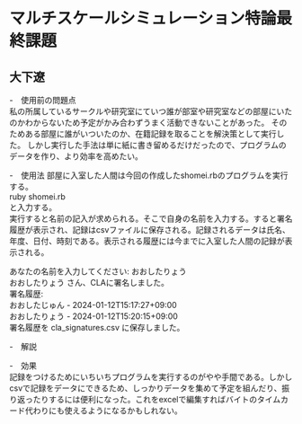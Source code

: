 # マルチスケールシミュレーション特論最終課題
## 大下遼

-　使用前の問題点<br>
私の所属しているサークルや研究室にていつ誰が部室や研究室などの部屋にいたのかわからないため予定がかみ合わずうまく活動できないことがあった。
そのためある部屋に誰がいついたのか、在籍記録を取ることを解決策として実行した。
しかし実行した手法は単に紙に書き留めるだけだったので、プログラムのデータを作り、より効率を高めたい。<br>

-　使用法
部屋に入室した人間は今回の作成したshomei.rbのプログラムを実行する。<br>
ruby shomei.rb<br>
と入力する。<br>
実行すると名前の記入が求められる。そこで自身の名前を入力する。すると署名履歴が表示され、記録はcsvファイルに保存される。記録されるデータは氏名、年度、日付、時刻である。表示される履歴には今までに入室した人間の記録が表示される。<br>

あなたの名前を入力してください: おおしたりょう<br>
おおしたりょう さん、CLAに署名しました。<br>
署名履歴:<br>
おおしたじゅん - 2024-01-12T15:17:27+09:00<br>
おおしたりょう - 2024-01-12T15:20:15+09:00<br>
署名履歴を cla_signatures.csv に保存しました。<br>

-　解説<br>


-　効果<br>
記録をつけるためにいちいちプログラムを実行するのがやや手間である。しかしcsvで記録をデータにできるため、しっかりデータを集めて予定を組んだり、振り返ったりするには便利になった。これをexcelで編集すればバイトのタイムカード代わりにも使えるようになるかもしれない。<br>
